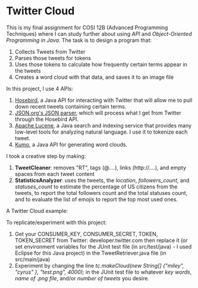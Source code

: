 # Twitter Cloud

This is my final assignment for COSI 12B (Advanced Programming Techniques) where I can study further about using *API* and *Object-Oriented Programming in Java*. The task is to design a program that:
1. Collects Tweets from Twitter
2. Parses those tweets for tokens
3. Uses those tokens to calculate how frequently certain terms appear in the tweets 
4. Creates a word cloud with that data, and saves it to an image file

In this project, I use 4 APIs:
1. [Hosebird](https://github.com/twitter/hbc), a Java API for interacting with Twitter that will allow me to pull down recent tweets containing certain terms.
2. [JSON.org's JSON parser](https://www.json.org/json-en.html), which will process what I get from Twitter through the Hosebird API.
3. [Apache Lucene](https://lucene.apache.org/), a Java search and indexing service that provides many low-level tools for analyzing natural language. I use it to tokenize each tweet.
4. [Kumo](https://github.com/kennycason/kumo), a Java API for generating word clouds.

I took a creative step by making:
1. **TweetCleaner**: removes "RT", tags (@....), links (http://....), and empty spaces from each tweet content 
2. **StatisticsAnalyzer**: uses the tweets, the *location*, *followers_count*, and *statuses_count* to estimate the percentage of US citizens from the tweets, to report the total followers count and the total statuses count, and to evaluate the list of emojis to report the top most used ones.

A Twitter Cloud example:


To replicate/experiment with this project:
1. Get your CONSUMER_KEY, CONSUMER_SECRET, TOKEN, TOKEN_SECRET from Twitter: developer.twitter.com then replace it (or set environment variables for the JUnit test file (in src/test/java) - I used Eclipse for this Java project) in the TweetRetriever.java file (in src/main/java)
2. Experiment by changing the line *tc.makeCloud(new String[] {"miley", "cyrus" }, "test.png", 4000);* in the JUnit test file to whatever *key words*, *name of .png file*, and/or *number of tweets* you desire.
